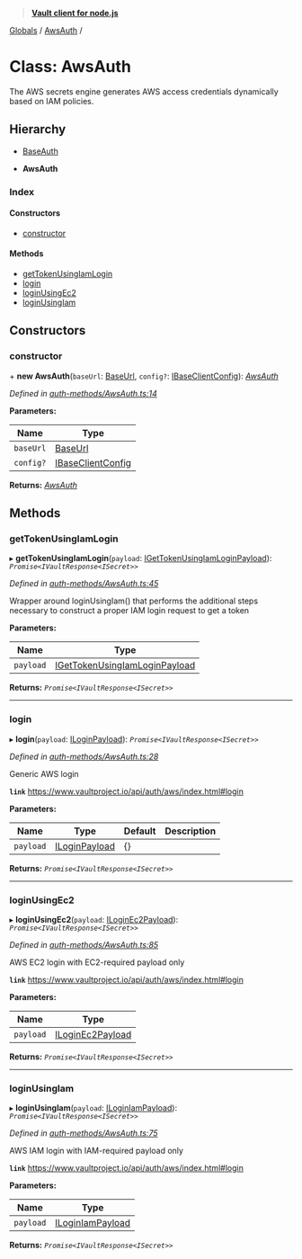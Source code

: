 > **[Vault client for node.js](../README.md)**

[Globals](../globals.md) / [AwsAuth](awsauth.md) /

# Class: AwsAuth

The AWS secrets engine generates AWS access credentials dynamically based on IAM policies.

## Hierarchy

  * [BaseAuth](baseauth.md)

  * **AwsAuth**

### Index

#### Constructors

* [constructor](awsauth.md#constructor)

#### Methods

* [getTokenUsingIamLogin](awsauth.md#gettokenusingiamlogin)
* [login](awsauth.md#login)
* [loginUsingEc2](awsauth.md#loginusingec2)
* [loginUsingIam](awsauth.md#loginusingiam)

## Constructors

###  constructor

\+ **new AwsAuth**(`baseUrl`: [BaseUrl](../globals.md#baseurl), `config?`: [IBaseClientConfig](../interfaces/ibaseclientconfig.md)): *[AwsAuth](awsauth.md)*

*Defined in [auth-methods/AwsAuth.ts:14](https://github.com/theogravity/vault-tacular/blob/27041c7/src/auth-methods/AwsAuth.ts#L14)*

**Parameters:**

Name | Type |
------ | ------ |
`baseUrl` | [BaseUrl](../globals.md#baseurl) |
`config?` | [IBaseClientConfig](../interfaces/ibaseclientconfig.md) |

**Returns:** *[AwsAuth](awsauth.md)*

## Methods

###  getTokenUsingIamLogin

▸ **getTokenUsingIamLogin**(`payload`: [IGetTokenUsingIamLoginPayload](../interfaces/iawsauth.igettokenusingiamloginpayload.md)): *`Promise<IVaultResponse<ISecret>>`*

*Defined in [auth-methods/AwsAuth.ts:45](https://github.com/theogravity/vault-tacular/blob/27041c7/src/auth-methods/AwsAuth.ts#L45)*

Wrapper around loginUsingIam() that performs the additional steps
necessary to construct a proper IAM login request to get a token

**Parameters:**

Name | Type |
------ | ------ |
`payload` | [IGetTokenUsingIamLoginPayload](../interfaces/iawsauth.igettokenusingiamloginpayload.md) |

**Returns:** *`Promise<IVaultResponse<ISecret>>`*

___

###  login

▸ **login**(`payload`: [ILoginPayload](../interfaces/iawsauth.iloginpayload.md)): *`Promise<IVaultResponse<ISecret>>`*

*Defined in [auth-methods/AwsAuth.ts:28](https://github.com/theogravity/vault-tacular/blob/27041c7/src/auth-methods/AwsAuth.ts#L28)*

Generic AWS login

**`link`** https://www.vaultproject.io/api/auth/aws/index.html#login

**Parameters:**

Name | Type | Default | Description |
------ | ------ | ------ | ------ |
`payload` | [ILoginPayload](../interfaces/iawsauth.iloginpayload.md) |  {} |   |

**Returns:** *`Promise<IVaultResponse<ISecret>>`*

___

###  loginUsingEc2

▸ **loginUsingEc2**(`payload`: [ILoginEc2Payload](../interfaces/iawsauth.iloginec2payload.md)): *`Promise<IVaultResponse<ISecret>>`*

*Defined in [auth-methods/AwsAuth.ts:85](https://github.com/theogravity/vault-tacular/blob/27041c7/src/auth-methods/AwsAuth.ts#L85)*

AWS EC2 login with EC2-required payload only

**`link`** https://www.vaultproject.io/api/auth/aws/index.html#login

**Parameters:**

Name | Type |
------ | ------ |
`payload` | [ILoginEc2Payload](../interfaces/iawsauth.iloginec2payload.md) |

**Returns:** *`Promise<IVaultResponse<ISecret>>`*

___

###  loginUsingIam

▸ **loginUsingIam**(`payload`: [ILoginIamPayload](../interfaces/iawsauth.iloginiampayload.md)): *`Promise<IVaultResponse<ISecret>>`*

*Defined in [auth-methods/AwsAuth.ts:75](https://github.com/theogravity/vault-tacular/blob/27041c7/src/auth-methods/AwsAuth.ts#L75)*

AWS IAM login with IAM-required payload only

**`link`** https://www.vaultproject.io/api/auth/aws/index.html#login

**Parameters:**

Name | Type |
------ | ------ |
`payload` | [ILoginIamPayload](../interfaces/iawsauth.iloginiampayload.md) |

**Returns:** *`Promise<IVaultResponse<ISecret>>`*